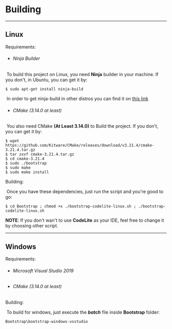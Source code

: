 # Building

---
## Linux

Requirements:

- ######  Ninja Builder

​	To build this project on Linux, you need **Ninja** builder in your machine. If you don't, in Ubuntu, you can get it by: 

	$ sudo apt-get install ninja-build

​	In order to get ninja-build in other distros you can find it on [this link](https://ninja-build.org/)

- ###### CMake (3.14.0 at least)

​	You also need CMake **(At Least 3.14.0)** to Build the project. If you don't, you can get it by:

```
$ wget https://github.com/Kitware/CMake/releases/download/v3.21.4/cmake-3.21.4.tar.gz
$ tar zxvf cmake-3.21.4.tar.gz
$ cd cmake-3.21.4
$ sudo ./bootstrap
$ sudo make
$ sudo make install
```

Building:

​	Once you have these dependencies, just run the script and you're good to go:

```
$ cd Bootstrap ; chmod +x ./bootstrap-codelite-linux.sh ; ./bootstrap-codelite-linux.sh
```
**NOTE**: If you don't wan't to use **CodeLite** as your IDE, feel free to change it by choosing other script.

---

## Windows

Requirements:

- ###### Microsoft Visual Studio 2019
- ###### CMake (3.14.0 at least)

Building:

​	To build for windows, just execute the ***batch*** file inside **Bootstrap** folder:

```
Bootstrap\bootstrap-windows-vsstudio
```

